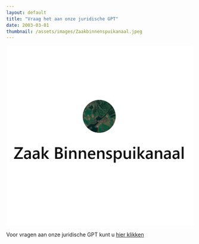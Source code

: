 ```yaml
---
layout: default
title: "Vraag het aan onze juridische GPT"
date: 2003-03-01
thumbnail: /assets/images/Zaakbinnenspuikanaal.jpeg
---
```


![Alt-tekst](https://github.com/Klikblitser/VBBSKW/blob/main/assets/images/Zaakbinnenspuikanaal.jpeg?raw=true)

Voor vragen aan onze juridische GPT kunt u [hier klikken](https://chatgpt.com/g/g-67dc6c59298081919511b376cf14a4e9-zaak-binnenspuikanaal)
